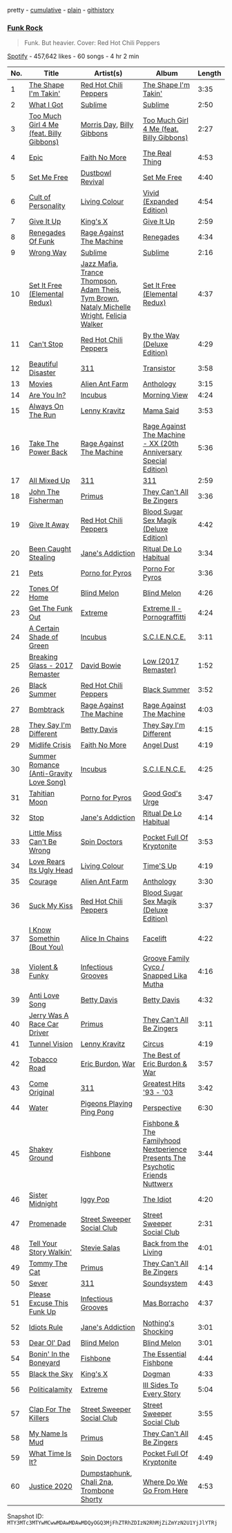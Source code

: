 pretty - [cumulative](/playlists/cumulative/37i9dQZF1DX23YPJntYMnh.md) - [plain](/playlists/plain/37i9dQZF1DX23YPJntYMnh) - [githistory](https://github.githistory.xyz/mackorone/spotify-playlist-archive/blob/main/playlists/plain/37i9dQZF1DX23YPJntYMnh)

### [Funk Rock](https://open.spotify.com/playlist/37i9dQZF1DX23YPJntYMnh)

> Funk\. But heavier\. Cover: Red Hot Chili Peppers

[Spotify](https://open.spotify.com/user/spotify) - 457,642 likes - 60 songs - 4 hr 2 min

| No. | Title | Artist(s) | Album | Length |
|---|---|---|---|---|
| 1 | [The Shape I'm Takin'](https://open.spotify.com/track/4UEMZFRrxVUkuMVaHhWoKQ) | [Red Hot Chili Peppers](https://open.spotify.com/artist/0L8ExT028jH3ddEcZwqJJ5) | [The Shape I'm Takin'](https://open.spotify.com/album/7D2jhStmJWw2u8DhMWnORp) | 3:35 |
| 2 | [What I Got](https://open.spotify.com/track/3B4q6KbHbGV51HO3GznBFF) | [Sublime](https://open.spotify.com/artist/0EdvGhlC1FkGItLOWQzG4J) | [Sublime](https://open.spotify.com/album/14eK347GdWO4mBBx78tsut) | 2:50 |
| 3 | [Too Much Girl 4 Me \(feat\. Billy Gibbons\)](https://open.spotify.com/track/734WIZHSCzLUpxAjeE0J7K) | [Morris Day](https://open.spotify.com/artist/1L56apXminRPJqnqBN0vhe), [Billy Gibbons](https://open.spotify.com/artist/4DqeVw9M195lj22iU1elxD) | [Too Much Girl 4 Me \(feat\. Billy Gibbons\)](https://open.spotify.com/album/4l1PiVwpjTQTruBUTcnfBR) | 2:27 |
| 4 | [Epic](https://open.spotify.com/track/4ReyTz0y3TGkX48wO3Llot) | [Faith No More](https://open.spotify.com/artist/6GbCJZrI318Ybm8mY36Of5) | [The Real Thing](https://open.spotify.com/album/6LEP3L94jnkqjOxYJWPRP0) | 4:53 |
| 5 | [Set Me Free](https://open.spotify.com/track/5WUfeLKM62vFVd0SxBCtxj) | [Dustbowl Revival](https://open.spotify.com/artist/3cB0nIIeIGSuMlw6rnu1dm) | [Set Me Free](https://open.spotify.com/album/2aGGCoiMtFv8pJI5AQvVRN) | 4:40 |
| 6 | [Cult of Personality](https://open.spotify.com/track/5e3YOg6fIkP0wD5TyxcHOH) | [Living Colour](https://open.spotify.com/artist/6Uhp7WA6sjm5ZL6Xz561de) | [Vivid \(Expanded Edition\)](https://open.spotify.com/album/532IlegHv3OfVGgyCFGBTs) | 4:54 |
| 7 | [Give It Up](https://open.spotify.com/track/1fob4CISofwxucGAjaXI14) | [King's X](https://open.spotify.com/artist/3tn79LMMIdIT1T0TXumjaH) | [Give It Up](https://open.spotify.com/album/2JfYe3kVt5Q9euIFJOvAUx) | 2:59 |
| 8 | [Renegades Of Funk](https://open.spotify.com/track/5YBVDvTSSSiqv7KZDeUlXA) | [Rage Against The Machine](https://open.spotify.com/artist/2d0hyoQ5ynDBnkvAbJKORj) | [Renegades](https://open.spotify.com/album/6iVOwFVjFRoQPgj8GUwSsi) | 4:34 |
| 9 | [Wrong Way](https://open.spotify.com/track/2PdIo7ewQPuAsP99LVg9uy) | [Sublime](https://open.spotify.com/artist/0EdvGhlC1FkGItLOWQzG4J) | [Sublime](https://open.spotify.com/album/14eK347GdWO4mBBx78tsut) | 2:16 |
| 10 | [Set It Free \(Elemental Redux\)](https://open.spotify.com/track/52n8k5BoSwpUjDgONNiP2g) | [Jazz Mafia](https://open.spotify.com/artist/1hmznDDe3G3wAWP2BIOved), [Trance Thompson](https://open.spotify.com/artist/4BTloNqFLLzwrLSrmCEqfJ), [Adam Theis](https://open.spotify.com/artist/7F0GE9aWnuNcFG5Vxi1AtZ), [Tym Brown](https://open.spotify.com/artist/4SC8VdUOawaFV0RnSfV6Fu), [Nataly Michelle Wright](https://open.spotify.com/artist/4mUEBynRJ4zK9hQrH1cLWP), [Felicia Walker](https://open.spotify.com/artist/3arGmiOACj527kRl3XiKUX) | [Set It Free \(Elemental Redux\)](https://open.spotify.com/album/5zGfsqhSPDMkS4OobZBDP2) | 4:37 |
| 11 | [Can't Stop](https://open.spotify.com/track/3ZOEytgrvLwQaqXreDs2Jx) | [Red Hot Chili Peppers](https://open.spotify.com/artist/0L8ExT028jH3ddEcZwqJJ5) | [By the Way \(Deluxe Edition\)](https://open.spotify.com/album/6deiaArbeoqp1xPEGdEKp1) | 4:29 |
| 12 | [Beautiful Disaster](https://open.spotify.com/track/0LtsuNRz3IMRrHCYO9fKRk) | [311](https://open.spotify.com/artist/41Q0HrwWBtuUkJc7C1Rp6K) | [Transistor](https://open.spotify.com/album/66MztQRqLYgND6LTeIpRFx) | 3:58 |
| 13 | [Movies](https://open.spotify.com/track/0DVxWV6V1nWa7Ml68Frd3D) | [Alien Ant Farm](https://open.spotify.com/artist/6TZdvF1kFzwnQLgHQynzsO) | [Anthology](https://open.spotify.com/album/5klPnHQ5dy6Qm2Ul7h1lp5) | 3:15 |
| 14 | [Are You In?](https://open.spotify.com/track/1MvJno497VkQR3RsiJcRVm) | [Incubus](https://open.spotify.com/artist/3YcBF2ttyueytpXtEzn1Za) | [Morning View](https://open.spotify.com/album/1rQZbncicoXyB64DqoH7OY) | 4:24 |
| 15 | [Always On The Run](https://open.spotify.com/track/3xxBAMUVusDLjLFwwL9qoY) | [Lenny Kravitz](https://open.spotify.com/artist/5gznATMVO85ZcLTkE9ULU7) | [Mama Said](https://open.spotify.com/album/7A3LlV59lh4KljWa7I6Tks) | 3:53 |
| 16 | [Take The Power Back](https://open.spotify.com/track/25CbtOzU8Pn17SAaXFjIR3) | [Rage Against The Machine](https://open.spotify.com/artist/2d0hyoQ5ynDBnkvAbJKORj) | [Rage Against The Machine \- XX \(20th Anniversary Special Edition\)](https://open.spotify.com/album/4Io5vWtmV1rFj4yirKb4y4) | 5:36 |
| 17 | [All Mixed Up](https://open.spotify.com/track/18ZOH3KKu5Elt5ysocFyX4) | [311](https://open.spotify.com/artist/41Q0HrwWBtuUkJc7C1Rp6K) | [311](https://open.spotify.com/album/6VIeIM5tetuv7FrYxISffU) | 2:59 |
| 18 | [John The Fisherman](https://open.spotify.com/track/4kiVGEOrzWmEUCxXU21rtN) | [Primus](https://open.spotify.com/artist/64mPnRMMeudAet0E62ypkx) | [They Can't All Be Zingers](https://open.spotify.com/album/3eI0FhygfWcdgI3GZdLXFT) | 3:36 |
| 19 | [Give It Away](https://open.spotify.com/track/0uppYCG86ajpV2hSR3dJJ0) | [Red Hot Chili Peppers](https://open.spotify.com/artist/0L8ExT028jH3ddEcZwqJJ5) | [Blood Sugar Sex Magik \(Deluxe Edition\)](https://open.spotify.com/album/30Perjew8HyGkdSmqguYyg) | 4:42 |
| 20 | [Been Caught Stealing](https://open.spotify.com/track/4Qievb8Mqy0qxdLNVl02zt) | [Jane's Addiction](https://open.spotify.com/artist/02NfyD6AlLA12crYzw5YcR) | [Ritual De Lo Habitual](https://open.spotify.com/album/2Jkbi83HTSfqEd0CBdYwpU) | 3:34 |
| 21 | [Pets](https://open.spotify.com/track/5kcQEPksJHTOLQ4In5oGN2) | [Porno for Pyros](https://open.spotify.com/artist/58etTNn7xmsQZhjnfjpAXL) | [Porno For Pyros](https://open.spotify.com/album/1wTVRmgk25jTh6VsrxCFDr) | 3:36 |
| 22 | [Tones Of Home](https://open.spotify.com/track/5Cr8DxrjyP2fS93XjGXlFl) | [Blind Melon](https://open.spotify.com/artist/5sD1ZLf2dGQ9gQ3YJl1eAd) | [Blind Melon](https://open.spotify.com/album/55jET4vDioHHd7ztX7OX3h) | 4:26 |
| 23 | [Get The Funk Out](https://open.spotify.com/track/1Q92pr5ZjhaOfNTvrjYLnE) | [Extreme](https://open.spotify.com/artist/6w7j5wQ5AI5OQYlcM15s2L) | [Extreme II \- Pornograffitti](https://open.spotify.com/album/7DKHQxJTI32UyCdDdGwvRC) | 4:24 |
| 24 | [A Certain Shade of Green](https://open.spotify.com/track/2e3BZM6rOrUpF0SvvhV8WR) | [Incubus](https://open.spotify.com/artist/3YcBF2ttyueytpXtEzn1Za) | [S.C.I.E.N.C.E.](https://open.spotify.com/album/0XC5hMpEFLDSuRxc5bVtIZ) | 3:11 |
| 25 | [Breaking Glass \- 2017 Remaster](https://open.spotify.com/track/2xFq7wVYKmTHFUySyfv789) | [David Bowie](https://open.spotify.com/artist/0oSGxfWSnnOXhD2fKuz2Gy) | [Low \(2017 Remaster\)](https://open.spotify.com/album/2de6LD7eOW8zrlorbS28na) | 1:52 |
| 26 | [Black Summer](https://open.spotify.com/track/3a94TbZOxhkI9xuNwYL53b) | [Red Hot Chili Peppers](https://open.spotify.com/artist/0L8ExT028jH3ddEcZwqJJ5) | [Black Summer](https://open.spotify.com/album/4a6LkeTXHKjMQgf42wQnbH) | 3:52 |
| 27 | [Bombtrack](https://open.spotify.com/track/6ZU9RJIZ0fNaFuQM57bDIA) | [Rage Against The Machine](https://open.spotify.com/artist/2d0hyoQ5ynDBnkvAbJKORj) | [Rage Against The Machine](https://open.spotify.com/album/4LaRYkT4oy47wEuQgkLBul) | 4:03 |
| 28 | [They Say I'm Different](https://open.spotify.com/track/7yQpHgbDPweCZhTD5ZtXES) | [Betty Davis](https://open.spotify.com/artist/5Ryxgm3uLvQOsw4H5ZpHDn) | [They Say I'm Different](https://open.spotify.com/album/6cnH06Wxjb2QqUHFa8PEwc) | 4:15 |
| 29 | [Midlife Crisis](https://open.spotify.com/track/62HyVeSK4fpxjKj6dsI5MP) | [Faith No More](https://open.spotify.com/artist/6GbCJZrI318Ybm8mY36Of5) | [Angel Dust](https://open.spotify.com/album/59GwovfBk0Kp2HJw1G7E5Q) | 4:19 |
| 30 | [Summer Romance \(Anti\-Gravity Love Song\)](https://open.spotify.com/track/4O1aEPLNamT9ZuClNZi2KM) | [Incubus](https://open.spotify.com/artist/3YcBF2ttyueytpXtEzn1Za) | [S.C.I.E.N.C.E.](https://open.spotify.com/album/0XC5hMpEFLDSuRxc5bVtIZ) | 4:25 |
| 31 | [Tahitian Moon](https://open.spotify.com/track/3DwzYRgOgojl0EcdOaJLYr) | [Porno for Pyros](https://open.spotify.com/artist/58etTNn7xmsQZhjnfjpAXL) | [Good God's Urge](https://open.spotify.com/album/6Sa5vHSMHnIm1m0LG82xBM) | 3:47 |
| 32 | [Stop](https://open.spotify.com/track/7F0dwqgKzlaIRrngChBRAc) | [Jane's Addiction](https://open.spotify.com/artist/02NfyD6AlLA12crYzw5YcR) | [Ritual De Lo Habitual](https://open.spotify.com/album/2Jkbi83HTSfqEd0CBdYwpU) | 4:14 |
| 33 | [Little Miss Can't Be Wrong](https://open.spotify.com/track/4mFIxFJg3Di1OIyVs7mcYh) | [Spin Doctors](https://open.spotify.com/artist/2PSiyldxmJze7xiqbz658m) | [Pocket Full Of Kryptonite](https://open.spotify.com/album/2TWdmpnFNCMlZDQROleupK) | 3:53 |
| 34 | [Love Rears Its Ugly Head](https://open.spotify.com/track/5huSgTVqBdIJTFhpShJfcg) | [Living Colour](https://open.spotify.com/artist/6Uhp7WA6sjm5ZL6Xz561de) | [Time'S Up](https://open.spotify.com/album/2rNAZnGy5aH1enh3NRn6IA) | 4:19 |
| 35 | [Courage](https://open.spotify.com/track/7tlou9CjCXkaMfza2oq0GX) | [Alien Ant Farm](https://open.spotify.com/artist/6TZdvF1kFzwnQLgHQynzsO) | [Anthology](https://open.spotify.com/album/5klPnHQ5dy6Qm2Ul7h1lp5) | 3:30 |
| 36 | [Suck My Kiss](https://open.spotify.com/track/0psB5QzGb4653K0uaPgEyh) | [Red Hot Chili Peppers](https://open.spotify.com/artist/0L8ExT028jH3ddEcZwqJJ5) | [Blood Sugar Sex Magik \(Deluxe Edition\)](https://open.spotify.com/album/30Perjew8HyGkdSmqguYyg) | 3:37 |
| 37 | [I Know Somethin \(Bout You\)](https://open.spotify.com/track/358XBWJ3pa71P4U89v393N) | [Alice In Chains](https://open.spotify.com/artist/64tNsm6TnZe2zpcMVMOoHL) | [Facelift](https://open.spotify.com/album/5LbHbwejgZXRZAgzVAjkhj) | 4:22 |
| 38 | [Violent & Funky](https://open.spotify.com/track/7je6HRz7AoYt0HoW0gEUdP) | [Infectious Grooves](https://open.spotify.com/artist/32R6YbLokiJpZpvFX9Ewo9) | [Groove Family Cyco / Snapped Lika Mutha](https://open.spotify.com/album/55u43mARrmqFDHNb2qQ59M) | 4:16 |
| 39 | [Anti Love Song](https://open.spotify.com/track/3zMVsONH6RZv528HANVm3Y) | [Betty Davis](https://open.spotify.com/artist/5Ryxgm3uLvQOsw4H5ZpHDn) | [Betty Davis](https://open.spotify.com/album/6fNx8ioP99WoRiLidrqrmz) | 4:32 |
| 40 | [Jerry Was A Race Car Driver](https://open.spotify.com/track/0EMLtepZpcY9T64AVEmyyv) | [Primus](https://open.spotify.com/artist/64mPnRMMeudAet0E62ypkx) | [They Can't All Be Zingers](https://open.spotify.com/album/3eI0FhygfWcdgI3GZdLXFT) | 3:11 |
| 41 | [Tunnel Vision](https://open.spotify.com/track/1IuhMns4MRmjIlAdCDE1jR) | [Lenny Kravitz](https://open.spotify.com/artist/5gznATMVO85ZcLTkE9ULU7) | [Circus](https://open.spotify.com/album/0WGH7xwdRoCCNLJEyQQ4Z0) | 4:19 |
| 42 | [Tobacco Road](https://open.spotify.com/track/4qEOCUBvjk1za4pDYWFsab) | [Eric Burdon](https://open.spotify.com/artist/3miNucraVWk4hdVsIxn7id), [War](https://open.spotify.com/artist/3ICyfoySNDZqtBVmaBT84I) | [The Best of Eric Burdon & War](https://open.spotify.com/album/0Pm5PksODNsUnZjy9ia4Nc) | 3:57 |
| 43 | [Come Original](https://open.spotify.com/track/7LG5qAX1r73gafhxvzu28K) | [311](https://open.spotify.com/artist/41Q0HrwWBtuUkJc7C1Rp6K) | [Greatest Hits '93 \- '03](https://open.spotify.com/album/0OsjlbBaSZFbZnXGAUysMG) | 3:42 |
| 44 | [Water](https://open.spotify.com/track/307UYyg68MlszzxHBEzmL5) | [Pigeons Playing Ping Pong](https://open.spotify.com/artist/52NOvMXEjgf8MQl0qop2dl) | [Perspective](https://open.spotify.com/album/7f194oEr0tflRH7sUmtMyw) | 6:30 |
| 45 | [Shakey Ground](https://open.spotify.com/track/7426iYRovqN7S11kQdzVvd) | [Fishbone](https://open.spotify.com/artist/2X3pNc13eRGofTO9Yt3sMi) | [Fishbone & The Familyhood Nextperience Presents The Psychotic Friends Nuttwerx](https://open.spotify.com/album/74V4Nn19XGD3iILWataq8Y) | 3:44 |
| 46 | [Sister Midnight](https://open.spotify.com/track/4pU9OwAXdwghkgUhaZQQ3Q) | [Iggy Pop](https://open.spotify.com/artist/33EUXrFKGjpUSGacqEHhU4) | [The Idiot](https://open.spotify.com/album/78UazygH85UAB0qXqQpzg6) | 4:20 |
| 47 | [Promenade](https://open.spotify.com/track/4KQlPYIchV2VWo8SaWOs9C) | [Street Sweeper Social Club](https://open.spotify.com/artist/1YghQU3PwfnDu94PRfE4pv) | [Street Sweeper Social Club](https://open.spotify.com/album/62R1tsiIXUb9Iq6MuRoaMp) | 2:31 |
| 48 | [Tell Your Story Walkin'](https://open.spotify.com/track/2gBnKiNNXCIDLfqVptT6v6) | [Stevie Salas](https://open.spotify.com/artist/6fb78HXq6cKqNjjwZP9dax) | [Back from the Living](https://open.spotify.com/album/6J5Lg92qtxOwyrLrn1Zqfv) | 4:01 |
| 49 | [Tommy The Cat](https://open.spotify.com/track/1efp2bPw7ssJpCi0Almgsx) | [Primus](https://open.spotify.com/artist/64mPnRMMeudAet0E62ypkx) | [They Can't All Be Zingers](https://open.spotify.com/album/3eI0FhygfWcdgI3GZdLXFT) | 4:14 |
| 50 | [Sever](https://open.spotify.com/track/1zBWVYRI8wPIazvRVHHFRO) | [311](https://open.spotify.com/artist/41Q0HrwWBtuUkJc7C1Rp6K) | [Soundsystem](https://open.spotify.com/album/4m0jnlUGcgxFUjF7JfearQ) | 4:43 |
| 51 | [Please Excuse This Funk Up](https://open.spotify.com/track/2RPs5rAbwaMrjlguUC9jux) | [Infectious Grooves](https://open.spotify.com/artist/32R6YbLokiJpZpvFX9Ewo9) | [Mas Borracho](https://open.spotify.com/album/5DYPTOnwkK4f8qmuhoowKH) | 4:37 |
| 52 | [Idiots Rule](https://open.spotify.com/track/51Nh6X9tfaBLQF3YyK6s2A) | [Jane's Addiction](https://open.spotify.com/artist/02NfyD6AlLA12crYzw5YcR) | [Nothing's Shocking](https://open.spotify.com/album/4DVBJPJyizvHfJQt5pYaCa) | 3:01 |
| 53 | [Dear Ol' Dad](https://open.spotify.com/track/0x8GQiIDqb7jbkrZjHoGF7) | [Blind Melon](https://open.spotify.com/artist/5sD1ZLf2dGQ9gQ3YJl1eAd) | [Blind Melon](https://open.spotify.com/album/0A6yLV44DEhpwXB7cyvLEP) | 3:01 |
| 54 | [Bonin' In the Boneyard](https://open.spotify.com/track/3WBRoMyO2huOjKnrq0PaTX) | [Fishbone](https://open.spotify.com/artist/2X3pNc13eRGofTO9Yt3sMi) | [The Essential Fishbone](https://open.spotify.com/album/5A34elKkckMgG5Y4tMAi2H) | 4:44 |
| 55 | [Black the Sky](https://open.spotify.com/track/6qrRjccCGT1LC9yO0bsBfm) | [King's X](https://open.spotify.com/artist/3tn79LMMIdIT1T0TXumjaH) | [Dogman](https://open.spotify.com/album/47U4J0zNT79iSnbWJOXg5S) | 4:33 |
| 56 | [Politicalamity](https://open.spotify.com/track/7fyHrLP3XxlVjHZHtgeWVe) | [Extreme](https://open.spotify.com/artist/6w7j5wQ5AI5OQYlcM15s2L) | [III Sides To Every Story](https://open.spotify.com/album/2TV8JqednqRKb2injBMYGd) | 5:04 |
| 57 | [Clap For The Killers](https://open.spotify.com/track/1LHvNi1ji3OU26lHASBzaz) | [Street Sweeper Social Club](https://open.spotify.com/artist/1YghQU3PwfnDu94PRfE4pv) | [Street Sweeper Social Club](https://open.spotify.com/album/62R1tsiIXUb9Iq6MuRoaMp) | 3:55 |
| 58 | [My Name Is Mud](https://open.spotify.com/track/7axVaL2WO7cC3fXxtd9Zlj) | [Primus](https://open.spotify.com/artist/64mPnRMMeudAet0E62ypkx) | [They Can't All Be Zingers](https://open.spotify.com/album/3eI0FhygfWcdgI3GZdLXFT) | 4:45 |
| 59 | [What Time Is It?](https://open.spotify.com/track/3PoEcTE8L23vYlAbIYbtHA) | [Spin Doctors](https://open.spotify.com/artist/2PSiyldxmJze7xiqbz658m) | [Pocket Full Of Kryptonite](https://open.spotify.com/album/2TWdmpnFNCMlZDQROleupK) | 4:49 |
| 60 | [Justice 2020](https://open.spotify.com/track/20Cq38WdpKCscYtTPTZy0J) | [Dumpstaphunk](https://open.spotify.com/artist/6LvO4vaTTJhCAdpITMpDvC), [Chali 2na](https://open.spotify.com/artist/1ZJlXFkFDBsjSuYyjVcMkk), [Trombone Shorty](https://open.spotify.com/artist/37ZvFp654tY74Z1D2TLOGR) | [Where Do We Go From Here](https://open.spotify.com/album/4fd3Nnb4bn3rERllCnKFxR) | 4:53 |

Snapshot ID: `MTY3MTc3MTYwMCwwMDAwMDAwMDQyOGQ3MjFhZTRhZDIzN2RhMjZiZmYzN2U1YjJlYTRj`
